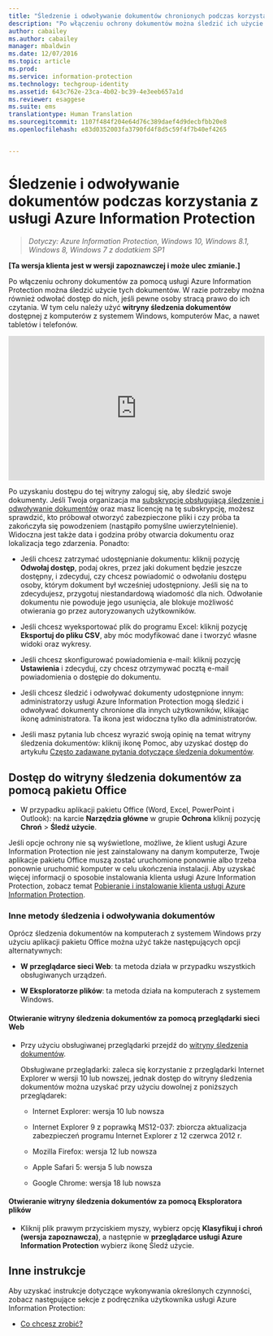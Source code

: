 ```yaml
---
title: "Śledzenie i odwoływanie dokumentów chronionych podczas korzystania z usługi Azure Information Protection | Azure Information Protection"
description: "Po włączeniu ochrony dokumentów można śledzić ich użycie. W razie potrzeby można również odwołać dostęp do tych dokumentów, jeśli pewne osoby stracą prawo do ich czytania."
author: cabailey
ms.author: cabailey
manager: mbaldwin
ms.date: 12/07/2016
ms.topic: article
ms.prod: 
ms.service: information-protection
ms.technology: techgroup-identity
ms.assetid: 643c762e-23ca-4b02-bc39-4e3eeb657a1d
ms.reviewer: esaggese
ms.suite: ems
translationtype: Human Translation
ms.sourcegitcommit: 1107f484f204e64d76c389daef4d9decbfbb20e8
ms.openlocfilehash: e83d0352003fa3790fd4f8d5c59f4f7b40ef4265


---
```


# <a name="track-and-revoke-your-documents-when-you-use-azure-information-protection"></a>Śledzenie i odwoływanie dokumentów podczas korzystania z usługi Azure Information Protection

>*Dotyczy: Azure Information Protection, Windows 10, Windows 8.1, Windows 8, Windows 7 z dodatkiem SP1*

**[Ta wersja klienta jest w wersji zapoznawczej i może ulec zmianie.]**

Po włączeniu ochrony dokumentów za pomocą usługi Azure Information Protection można śledzić użycie tych dokumentów. W razie potrzeby można również odwołać dostęp do nich, jeśli pewne osoby stracą prawo do ich czytania. W tym celu należy użyć **witryny śledzenia dokumentów** dostępnej z komputerów z systemem Windows, komputerów Mac, a nawet tabletów i telefonów.

<div style="padding-top: 56.25%; position: relative; width: 100%;">
<iframe style="position: absolute;top: 0;left: 0;right: 0;bottom: 0;" width="100%" height="100%" src="https://channel9.msdn.com/Series/Information-Protection/Azure-RMS-Document-Tracking-and-Revocation/player" frameborder="0" allowfullscreen></iframe>
</div>

Po uzyskaniu dostępu do tej witryny zaloguj się, aby śledzić swoje dokumenty. Jeśli Twoja organizacja ma [subskrypcję obsługującą śledzenie i odwoływanie dokumentów](https://www.microsoft.com/en-us/cloud-platform/azure-information-protection-features) oraz masz licencję na tę subskrypcję, możesz sprawdzić, kto próbował otworzyć zabezpieczone pliki i czy próba ta zakończyła się powodzeniem (nastąpiło pomyślne uwierzytelnienie). Widoczna jest także data i godzina próby otwarcia dokumentu oraz lokalizacja tego zdarzenia. Ponadto:

-   Jeśli chcesz zatrzymać udostępnianie dokumentu: kliknij pozycję **Odwołaj dostęp**, podaj okres, przez jaki dokument będzie jeszcze dostępny, i zdecyduj, czy chcesz powiadomić o odwołaniu dostępu osoby, którym dokument był wcześniej udostępniony. Jeśli się na to zdecydujesz, przygotuj niestandardową wiadomość dla nich. Odwołanie dokumentu nie powoduje jego usunięcia, ale blokuje możliwość otwierania go przez autoryzowanych użytkowników.

-   Jeśli chcesz wyeksportować plik do programu Excel: kliknij pozycję **Eksportuj do pliku CSV**, aby móc modyfikować dane i tworzyć własne widoki oraz wykresy.

-   Jeśli chcesz skonfigurować powiadomienia e-mail: kliknij pozycję **Ustawienia** i zdecyduj, czy chcesz otrzymywać pocztą e-mail powiadomienia o dostępie do dokumentu.

- Jeśli chcesz śledzić i odwoływać dokumenty udostępnione innym: administratorzy usługi Azure Information Protection mogą śledzić i odwoływać dokumenty chronione dla innych użytkowników, klikając ikonę administratora. Ta ikona jest widoczna tylko dla administratorów.

-   Jeśli masz pytania lub chcesz wyrazić swoją opinię na temat witryny śledzenia dokumentów: kliknij ikonę Pomoc, aby uzyskać dostęp do artykułu [Często zadawane pytania dotyczące śledzenia dokumentów](http://go.microsoft.com/fwlink/?LinkId=523977).

## <a name="using-office-to-access-the-document-tracking-site"></a>Dostęp do witryny śledzenia dokumentów za pomocą pakietu Office

-   W przypadku aplikacji pakietu Office (Word, Excel, PowerPoint i Outlook): na karcie **Narzędzia główne** w grupie **Ochrona** kliknij pozycję **Chroń** > **Śledź użycie**.

Jeśli opcje ochrony nie są wyświetlone, możliwe, że klient usługi Azure Information Protection nie jest zainstalowany na danym komputerze, Twoje aplikacje pakietu Office muszą zostać uruchomione ponownie albo trzeba ponownie uruchomić komputer w celu ukończenia instalacji. Aby uzyskać więcej informacji o sposobie instalowania klienta usługi Azure Information Protection, zobacz temat [Pobieranie i instalowanie klienta usługi Azure Information Protection](install-client-app.md).


### <a name="other-ways-to-track-and-revoke-your-documents"></a>Inne metody śledzenia i odwoływania dokumentów
Oprócz śledzenia dokumentów na komputerach z systemem Windows przy użyciu aplikacji pakietu Office można użyć także następujących opcji alternatywnych:

-   **W przeglądarce sieci Web**: ta metoda działa w przypadku wszystkich obsługiwanych urządzeń.

-   **W Eksploratorze plików**: ta metoda działa na komputerach z systemem Windows.

#### <a name="using-a-web-browser-to-access-the-doc-tracking-site"></a>Otwieranie witryny śledzenia dokumentów za pomocą przeglądarki sieci Web

-   Przy użyciu obsługiwanej przeglądarki przejdź do [witryny śledzenia dokumentów](https://go.microsoft.com/fwlink/?LinkId=529562).

    Obsługiwane przeglądarki: zaleca się korzystanie z przeglądarki Internet Explorer w wersji 10 lub nowszej, jednak dostęp do witryny śledzenia dokumentów można uzyskać przy użyciu dowolnej z poniższych przeglądarek:

    -   Internet Explorer: wersja 10 lub nowsza

    -   Internet Explorer 9 z poprawką MS12-037: zbiorcza aktualizacja zabezpieczeń programu Internet Explorer z 12 czerwca 2012 r.

    -   Mozilla Firefox: wersja 12 lub nowsza

    -   Apple Safari 5: wersja 5 lub nowsza

    -   Google Chrome: wersja 18 lub nowsza

#### <a name="using-file-explorer-to-access-the-doc-tracking-site"></a>Otwieranie witryny śledzenia dokumentów za pomocą Eksploratora plików

-   Kliknij plik prawym przyciskiem myszy, wybierz opcję **Klasyfikuj i chroń (wersja zapoznawcza)**, a następnie w **przeglądarce usługi Azure Information Protection** wybierz ikonę Śledź użycie.


## <a name="other-instructions"></a>Inne instrukcje
Aby uzyskać instrukcje dotyczące wykonywania określonych czynności, zobacz następujące sekcje z podręcznika użytkownika usługi Azure Information Protection:

-   [Co chcesz zrobić?](client-user-guide.md#what-do-you-want-to-do)





<!--HONumber=Dec16_HO1-->



